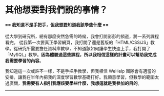 # 其他想要對我們說的事情？

#### == 我知道不是手把手，但我想要知道我該學些什麼 ==

從大學到研究所，總有那麼突然急需的時候，我會打開彭彭的頻道，將一系列課程看完。
從我第一次要真正學習網頁，我打開了還是舊版的「HTML/CSS/JS」教學。從研究所需要擔任資料庫教學，不知道該如何讓學生快速上手，我打開了「MySQL」教學。**因為體驗過這些課程，所以我相信這樣的計畫可以幫助我完成我需要學習的內容**。

我知道這一次或許不一樣，不是手把手教學，但我相信 WeHelp 團隊會有適當的安排，讓我在半年內把我的深度學習數學基礎打好。我願意學習，但數學的範圍太過廣闊，**我需要有人指引我應該要學些什麼，我想這就是我參加的目的**。

---
